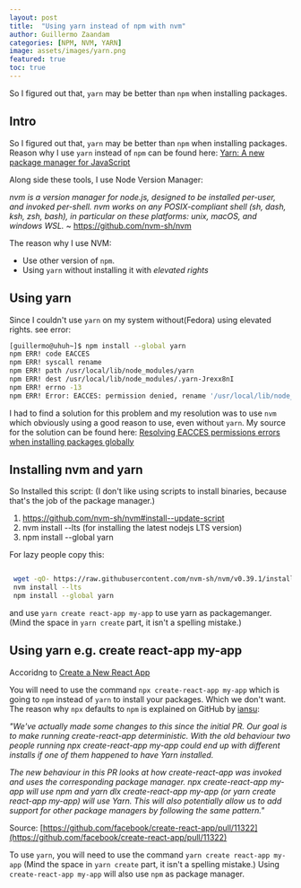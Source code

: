 ```yaml
---
layout: post
title:  "Using yarn instead of npm with nvm"
author: Guillermo Zaandam
categories: [NPM, NVM, YARN]
image: assets/images/yarn.png
featured: true
toc: true
---
```


So I figured out that, `yarn` may be better than `npm` when installing packages.

## Intro

So I figured out that, `yarn` may be better than `npm` when installing packages.
Reason why I use `yarn` instead of `npm` can be found here: [Yarn: A new package manager for JavaScript](https://engineering.fb.com/2016/10/11/web/yarn-a-new-package-manager-for-javascript/)

Along side these tools, I use Node Version Manager:

*nvm is a version manager for node.js, designed to be installed per-user, and invoked per-shell. nvm works on any POSIX-compliant shell (sh, dash, ksh, zsh, bash), in particular on these platforms: unix, macOS, and windows WSL.* ~ https://github.com/nvm-sh/nvm

The reason why I use NVM:

- Use other version of `npm`.
- Using `yarn` without installing it with *elevated rights*

## Using yarn

Since I couldn't use `yarn` on my system without(Fedora) using elevated rights. see error:

```bash
[guillermo@uhuh~]$ npm install --global yarn
npm ERR! code EACCES
npm ERR! syscall rename
npm ERR! path /usr/local/lib/node_modules/yarn
npm ERR! dest /usr/local/lib/node_modules/.yarn-Jrexx8nI
npm ERR! errno -13
npm ERR! Error: EACCES: permission denied, rename '/usr/local/lib/node_modules/yarn' -> '/usr/local/lib/node_modules/.yarn-Jrexx8nI'
```

I had to find a solution for this problem and my resolution was to use `nvm` which obviously using a good reason to use, even without `yarn`.
My source for the solution can be found here: [Resolving EACCES permissions errors when installing packages globally](https://docs.npmjs.com/resolving-eacces-permissions-errors-when-installing-packages-globally)

## Installing nvm and yarn

So Installed this script: (I don't like using scripts to install binaries, because that's the job of the package manager.)

1. https://github.com/nvm-sh/nvm#install--update-script
2. nvm install --lts (for installing the latest nodejs LTS version)
3. npm install --global yarn

For lazy people copy this:

```bash

 wget -qO- https://raw.githubusercontent.com/nvm-sh/nvm/v0.39.1/install.sh | bash
 nvm install --lts
 npm install --global yarn
 ```

 and use `yarn create react-app my-app` to use yarn as packagemanger. (Mind the space in `yarn create` part, it isn't a spelling mistake.)

## Using yarn e.g. create react-app my-app

Accoridng to [Create a New React App](https://reactjs.org/docs/create-a-new-react-app.html)

You will need to use the command `npx create-react-app my-app` which is going to `npm` instead of `yarn` to install your packages. Which we don't want.
The reason why `npx` defaults to `npm` is explained on GitHub by [iansu](https://github.com/iansu):

*"We've actually made some changes to this since the initial PR. Our goal is to make running create-react-app deterministic. With the old behaviour two people running npx create-react-app my-app could end up with different installs if one of them happened to have Yarn installed.*

*The new behaviour in this PR looks at how create-react-app was invoked and uses the corresponding package manager. npx create-react-app my-app will use npm and yarn dlx create-react-app my-app (or yarn create react-app my-app) will use Yarn. This will also potentially allow us to add support for other package managers by following the same pattern."*

Source: [https://github.com/facebook/create-react-app/pull/11322](https://github.com/facebook/create-react-app/pull/11322)

To use `yarn`, you will need to use the command `yarn create react-app my-app` (Mind the space in `yarn create` part, it isn't a spelling mistake.)
Using `create-react-app my-app` will also use `npm` as package manager.

